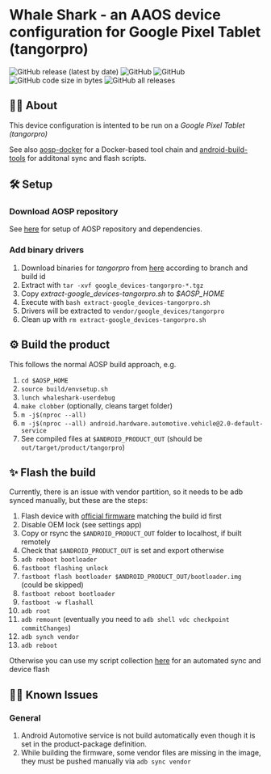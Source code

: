# Whale Shark - an AAOS device configuration for Google Pixel Tablet (tangorpro)

![GitHub release (latest by date)](https://img.shields.io/github/v/release/alexanderwolz/android_device_whaleshark_tangorpro)
![GitHub](https://img.shields.io/badge/arch-arm64v8-orange)
![GitHub](https://img.shields.io/github/license/alexanderwolz/android_device_whaleshark_tangorpro)
![GitHub code size in bytes](https://img.shields.io/github/languages/code-size/alexanderwolz/android_device_whaleshark_tangorpro)
![GitHub all releases](https://img.shields.io/github/downloads/alexanderwolz/android_device_whaleshark_tangorpro/total?color=informational)

## 🧑‍💻 About

This device configuration is intented to be run on a *Google Pixel Tablet (tangorpro)*

See also [aosp-docker](https://github.com/alexanderwolz/aosp-docker) for a Docker-based tool chain and [android-build-tools](https://github.com/alexanderwolz/android-build-tools) for additonal sync and flash scripts.


## 🛠️ Setup

### Download AOSP repository

See [here](https://github.com/alexanderwolz/android_device_whaleshark_manifest/tree/android-13) for setup of AOSP repository and dependencies.

### Add binary drivers
1. Download binaries for *tangorpro* from [here](https://developers.google.com/android/drivers?hl=en) according to branch and build id
2. Extract with ```tar -xvf google_devices-tangorpro-*.tgz```
3. Copy *extract-google_devices-tangorpro.sh* to *$AOSP_HOME*
4. Execute with ```bash extract-google_devices-tangorpro.sh```
5. Drivers will be extracted to ```vendor/google_devices/tangorpro```
6. Clean up with ```rm extract-google_devices-tangorpro.sh```


## ⚙️ Build the product

This follows the normal AOSP build approach, e.g.
1. ```cd $AOSP_HOME```
2. ```source build/envsetup.sh```
3. ```lunch whaleshark-userdebug```
4. ```make clobber``` (optionally, cleans target folder)
5. ```m -j$(nproc --all)```
6. ```m -j$(nproc --all) android.hardware.automotive.vehicle@2.0-default-service```
7. See compiled files at ```$ANDROID_PRODUCT_OUT``` (should be ```out/target/product/tangorpro```)


## ✨ Flash the build

Currently, there is an issue with vendor partition, so it needs to be adb synced manually, but these are the steps:

1. Flash device with [official firmware](https://developers.google.com/android/images?hl=en) matching the build id first
2. Disable OEM lock (see settings app)
3. Copy or rsync the ```$ANDROID_PRODUCT_OUT``` folder to localhost, if built remotely
4. Check that ```$ANDROID_PRODUCT_OUT``` is set and export otherwise
5. ```adb reboot bootloader```
6. ```fastboot flashing unlock```
7. ```fastboot flash bootloader $ANDROID_PRODUCT_OUT/bootloader.img``` (could be skipped)
8. ```fastboot reboot bootloader```
9. ```fastboot -w flashall```
10. ```adb root```
11. ```adb remount``` (eventually you need to ```adb shell vdc checkpoint commitChanges```)
12. ```adb synch vendor```
13. ```adb reboot```

Otherwise you can use my script collection [here](https://github.com/alexanderwolz/android_tools) for an automated sync and device flash


## 🧑‍💻 Known Issues

### General

1. Android Automotive service is not build automatically even though it is set in the product-package definition. 
2. While building the firmware, some vendor files are missing in the image, they must be pushed manually via ```adb sync vendor```